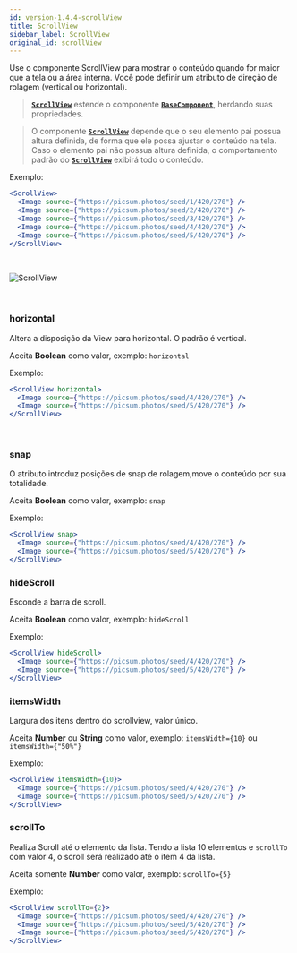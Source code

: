 ```yaml
---
id: version-1.4.4-scrollView
title: ScrollView
sidebar_label: ScrollView
original_id: scrollView
---
```



Use o componente ScrollView para mostrar o conteúdo quando for maior que a tela ou a área interna.
Você pode definir um atributo de direção de rolagem (vertical ou horizontal).

>  [**`ScrollView`**]() estende o componente [**`BaseComponent`**](components_base.md), herdando suas propriedades.

> O componente [**`ScrollView`**]() depende que o seu elemento pai possua altura definida, de forma que ele possa ajustar o conteúdo na tela. Caso o elemento pai não possua altura definida, o comportamento padrão do [**`ScrollView`**]() exibirá todo o conteúdo.

Exemplo:

```jsx harmony
<ScrollView>
  <Image source={"https://picsum.photos/seed/1/420/270"} />
  <Image source={"https://picsum.photos/seed/2/420/270"} />
  <Image source={"https://picsum.photos/seed/3/420/270"} />
  <Image source={"https://picsum.photos/seed/4/420/270"} />
  <Image source={"https://picsum.photos/seed/5/420/270"} />
</ScrollView>
``` 

<br>

![ScrollView](assets/old_versions/scrollView.png)

<br>

### horizontal

Altera a disposição da View para horizontal. O padrão é vertical.

Aceita **Boolean** como valor, exemplo: ```horizontal```

Exemplo:

```jsx harmony
<ScrollView horizontal>
  <Image source={"https://picsum.photos/seed/4/420/270"} />
  <Image source={"https://picsum.photos/seed/5/420/270"} />
</ScrollView>
``` 

<br>

### snap 

O atributo introduz posições de snap de rolagem,move o conteúdo por sua totalidade.

Aceita **Boolean** como valor, exemplo: ```snap```

Exemplo:

```jsx harmony
<ScrollView snap>
  <Image source={"https://picsum.photos/seed/4/420/270"} />
  <Image source={"https://picsum.photos/seed/5/420/270"} />
</ScrollView>
``` 

### hideScroll

Esconde a barra de scroll.

Aceita **Boolean** como valor, exemplo: `hideScroll`


Exemplo:

```jsx harmony
<ScrollView hideScroll>
  <Image source={"https://picsum.photos/seed/4/420/270"} />
  <Image source={"https://picsum.photos/seed/5/420/270"} />
</ScrollView>
``` 

### itemsWidth 

Largura dos itens dentro do scrollview, valor único.

Aceita **Number** ou **String**
 como valor, exemplo: ```itemsWidth={10}``` ou ```itemsWidth={"50%"}```


Exemplo:

```jsx harmony
<ScrollView itemsWidth={10}>
  <Image source={"https://picsum.photos/seed/4/420/270"} />
  <Image source={"https://picsum.photos/seed/5/420/270"} />
</ScrollView>
``` 

### scrollTo 

Realiza Scroll até o elemento da lista. Tendo a lista 10 elementos e ```scrollTo``` com valor 4, o scroll será realizado até o item 4 da lista.

Aceita somente **Number** como valor, exemplo: ```scrollTo={5}```

Exemplo:

```jsx harmony
<ScrollView scrollTo={2}>
  <Image source={"https://picsum.photos/seed/4/420/270"} />
  <Image source={"https://picsum.photos/seed/5/420/270"} />
  <Image source={"https://picsum.photos/seed/5/420/270"} />
</ScrollView>
``` 